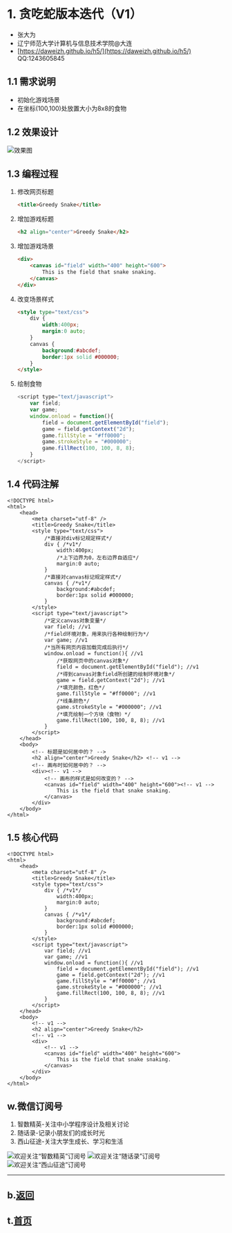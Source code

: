 # 1. 贪吃蛇版本迭代（V1） 

- 张大为
- 辽宁师范大学计算机与信息技术学院@大连
- [https://daweizh.github.io/h5/](https://daweizh.github.io/h5/)  QQ:1243605845

## 1.1 需求说明

- 初始化游戏场景
- 在坐标(100,100)处放置大小为8x8的食物

## 1.2 效果设计

![效果图](demo.png)

## 1.3 编程过程

1. 修改网页标题
    ~~~html
    <title>Greedy Snake</title>
    ~~~
2. 增加游戏标题
	~~~html
	<h2 align="center">Greedy Snake</h2>
	~~~
3. 增加游戏场景
	~~~html
    <div>
        <canvas id="field" width="400" height="600">
            This is the field that snake snaking.
        </canvas>
    </div>
	~~~
4. 改变场景样式
	~~~html
    <style type="text/css">
        div {
            width:400px;
            margin:0 auto;  
        }
        canvas {
            background:#abcdef;
            border:1px solid #000000;
        }
    </style>
	~~~
5. 绘制食物
	~~~js
    <script type="text/javascript">
        var field;
        var game;
        window.onload = function(){
            field = document.getElementById("field");
            game = field.getContext("2d");
            game.fillStyle = "#ff0000";
            game.strokeStyle = "#000000";
            game.fillRect(100, 100, 8, 8);
        }
    </script>
	~~~

## 1.4 代码注解

~~~
<!DOCTYPE html>
<html>
    <head>
        <meta charset="utf-8" />
        <title>Greedy Snake</title>
        <style type="text/css">
            /*直接对div标记规定样式*/
            div { /*v1*/
                width:400px;
                /*上下边界为0，左右边界自适应*/
                margin:0 auto;  
            }
            /*直接对canvas标记规定样式*/
            canvas { /*v1*/
                background:#abcdef;
                border:1px solid #000000;
            }
        </style>
        <script type="text/javascript">
            /*定义canvas对象变量*/
            var field; //v1
            /*field环境对象，用来执行各种绘制行为*/
            var game; //v1
            /*当所有网页内容加载完成后执行*/
            window.onload = function(){ //v1
                /*获取网页中的canvas对象*/
                field = document.getElementById("field"); //v1
                /*得到canvas对象field所创建的绘制环境对象*/
                game = field.getContext("2d"); //v1
                /*填充颜色，红色*/
                game.fillStyle = "#ff0000"; //v1
                /*线条颜色*/
                game.strokeStyle = "#000000"; //v1
                /*填充绘制一个方块（食物）*/
                game.fillRect(100, 100, 8, 8); //v1
            }
        </script>
    </head>
    <body>
        <!-- 标题是如何居中的？ -->
        <h2 align="center">Greedy Snake</h2> <!-- v1 -->
        <!-- 画布时如何居中的？ -->
        <div><!-- v1 -->
            <!-- 画布的样式是如何改变的？ -->
            <canvas id="field" width="400" height="600"><!-- v1 -->
                This is the field that snake snaking.
            </canvas>
        </div>
    </body>
</html>
~~~

## 1.5 核心代码

~~~
<!DOCTYPE html>
<html>
    <head>
        <meta charset="utf-8" />
        <title>Greedy Snake</title>
        <style type="text/css">
            div { /*v1*/
                width:400px;
                margin:0 auto;  
            }
            canvas { /*v1*/
                background:#abcdef;
                border:1px solid #000000;
            }
        </style>
        <script type="text/javascript">
            var field; //v1
            var game; //v1
            window.onload = function(){ //v1
                field = document.getElementById("field"); //v1
                game = field.getContext("2d"); //v1
                game.fillStyle = "#ff0000"; //v1
                game.strokeStyle = "#000000"; //v1
                game.fillRect(100, 100, 8, 8); //v1
            }
        </script>
    </head>
    <body>
        <!-- v1 -->
        <h2 align="center">Greedy Snake</h2>
        <!-- v1 -->
        <div>
            <!-- v1 -->
            <canvas id="field" width="400" height="600">
                This is the field that snake snaking.
            </canvas>
        </div>
    </body>
</html>
~~~

## w.微信订阅号

1. 智数精英-关注中小学程序设计及相关讨论
2. 随话录-记录小朋友们的成长时光
2. 西山征途-关注大学生成长、学习和生活

![欢迎关注“智数精英”订阅号](../../assets/me/img/idea8.jpg)
![欢迎关注“随话录”订阅号](../../assets/me/img/shl8.jpg)
![欢迎关注“西山征途”订阅号](../../assets/me/img/xszt8.jpg)

----------

## b.[返回](../)

## t.[首页](../../)

